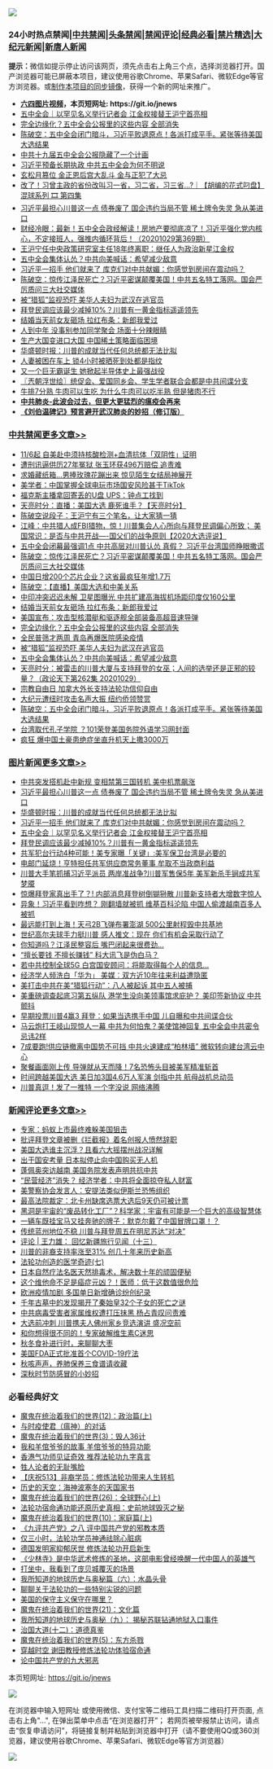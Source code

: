 ![](https://raw.githubusercontent.com/fqnews/bnews/master/64photo/fqnews-qr.jpg)

<div id="tt">
<h3>24小时热点禁闻|<a href="#%E4%B8%AD%E5%85%B1%E7%A6%81%E9%97%BB%E6%9B%B4%E5%A4%9A%E6%96%87%E7%AB%A0">中共禁闻</a>|<a href="#%E5%9B%BE%E7%89%87%E6%96%B0%E9%97%BB%E6%9B%B4%E5%A4%9A%E6%96%87%E7%AB%A0">头条禁闻</a>|<a href="#%E6%96%B0%E9%97%BB%E8%AF%84%E8%AE%BA%E6%9B%B4%E5%A4%9A%E6%96%87%E7%AB%A0">禁闻评论|<a href="#%E5%BF%85%E7%9C%8B%E7%BB%8F%E5%85%B8%E5%A5%BD%E6%96%87">经典必看|<a href="/video.md#%E7%A6%81%E7%89%87%E7%B2%BE%E9%80%89">禁片精选</a>|<a href="https://github.com/fqnews/djy/blob/master/gb/nf1351518.md#1">大纪元新闻</a>|<a href="https://github.com/fqnews/ntdtv/blob/master/gb/prog204.md#1">新唐人新闻</a></h3>
<div><b>提示：</b>微信如提示停止访问该网页，须先点击右上角三个点，选择浏览器打开。国产浏览器可能已屏蔽本项目，建议使用谷歌Chrome、苹果Safari、微软Edge等官方浏览器。或<a href="https://github.com/fqnews/bnews/blob/master/%E5%88%B6%E4%BD%9Cgit%E7%A6%81%E9%97%BB%E9%95%9C%E5%83%8F.md">制作本项目的同步镜像</a>，获得一个新的网址来推广。</div>
<ul>
<li><b><a href="http://d1.bdrive.tk/64.mp4" target="_blank">六四图片视频</a>，本页短网址: https://git.io/jnews</b></li>
<li><a href="/topimagenews/20201030/1422777.md">五中全会｜以罕见名义举行记者会 江金权接替王沪宁首亮相</a></li>
<li><a href="/cbnews/20201030/1422796.md">完全边缘化？五中全会公报里的这些内容 全部消失</a></li>
<li><a href="/cbnews/20201030/1422580.md">陈破空：五中全会闭门暗斗，习近平败退原点！各派打成平手。紧张等待美国大选结果</a></li>
<li><a href="/bannedvideo/20201030/1422581.md">中共十九届五中全会公报隐藏了一个计画</a></li>
<li><a href="/headline/20201030/1422613.md">习近平预备长期执政 中共五中全会为何不明说</a></li>
<li><a href="/worldnews/20201030/1422837.md">玄松月篡位 金正恩后宫大乱斗 金与正犯了大忌</a></li>
<li><a href="/bannedvideo/20201030/1422655.md">改了！习曾主政的省份改叫习一省，习二省，习三省...?｜【胡编的花式叼盘】 混球系列 🎞 第四集</a></li>
<li><a href="/topimagenews/20201030/1422890.md">习近平最担心川普这一点 债券废了 国企违约当局不管 稀土牌令失灵 急从美进口</a></li>
<li><a href="/bannedvideo/20201030/1422800.md">财经冷眼：最新！五中全会政经解读！房地产要彻底凉了！习近平强化党内核心，不定接班人，强推内循环背后！（20201029第369期）</a></li>
<li><a href="/headline/20201030/1422894.md">王沪宁任中央政策研究室主任18年终离职：继任人为政治新星江金权</a></li>
<li><a href="/cbnews/20201030/1422729.md">五中全会集体认怂？中共向美喊话：希望减少敌意</a></li>
<li><a href="/topimagenews/20201030/1422820.md">习近平一招手 他们就来了 库克们对中共献媚：你感觉到房间在震动吗？</a></li>
<li><a href="/cbnews/20201030/1422983.md">陈破空：惊传江泽民死亡？习近平密谋颠覆美国！中共五名特工落网。国会严厉质问三大社交媒体</a></li>
<li><a href="/cbnews/20201030/1422754.md">被“猎狐”监视恐吓 美华人夫妇为武汉在逃官员</a></li>
<li><a href="/topimagenews/20201030/1422658.md">拜登民调应该最少减掉10%？川普有一黄金指标遥遥领先</a></li>
<li><a href="/cbnews/20201030/1422848.md">结婚当天前女友砸场 拉红布条：新郎我爱过</a></li>
<li><a href="/funmedia/20201030/1422544.md">人到中年 没事别参加同学聚会 场面十分辣眼睛</a></li>
<li><a href="/ssgc/20201030/1422551.md">生产大国变进口大国 中国稀土策略面临困境</a></li>
<li><a href="/topimagenews/20201030/1422877.md">华盛顿时报：川普的成就当代任何总统都无法比拟</a></li>
<li><a href="/lifebaike/20201030/1422823.md">人妻被困在车上 锁4小时被晒死到处都是指纹</a></li>
<li><a href="/cnnews/20201030/1422532.md">又一个巨无霸诞生 她掀起半导体史上最强战役</a></li>
<li><a href="/ssgc/20201030/1422539.md">〖兲朝浮世绘〗统促会、爱国同乡会、学生学者联合会都是中共间谍分支</a></li>
<li><a href="/health/20201030/1422547.md">牛排7分熟 牛肉可以生吃 为什么牛肉可以吃半熟 但是猪肉不行</a></li>
<li><b><a href="/comments/20200211/1275071.md" target="_blank">中共肺炎-此波会过去，但更大更猛烈的瘟疫会再来</a></b></li>
<li><b><a href="/comments/20200207/1272816.md" target="_blank">《刘伯温碑记》预言避开武汉肺炎的妙招（修订版）</a></b></li>
</ul>
</div>

<div class="catlist">
<h3><a href="/cbnews/" target="_blank">中共禁闻</a><span><a href="/cbnews/" target="_blank" rel="nofollow">更多文章>></a></span></h3>
<ul>
<li><a href="/cbnews/20201031/1423134.md" target="_blank">11/6起 自美赴中须持核酸检测+血清抗体「双阴性」证明</a></li>
<li><a href="/cbnews/20201031/1423116.md" target="_blank">遭刑讯逼供历27年冤狱 张玉环获496万赔偿 追责难</a></li>
<li><a href="/cbnews/20201031/1423115.md" target="_blank">求婚藏纸箱…男捧玫瑰花蹦出来 惊见陌生女结局神展开</a></li>
<li><a href="/cbnews/20201031/1423114.md" target="_blank">美学者：中国掌握全球电玩市场国安风险甚于TikTok</a></li>
<li><a href="/cbnews/20201031/1423110.md" target="_blank">福克斯主播拿回寄丢的U盘 UPS：钟点工找到</a></li>
<li><a href="/cbnews/20201031/1423098.md" target="_blank">天亮时分：直播：美国大选 鹿死谁手？【天亮时分】</a></li>
<li><a href="/cbnews/20201031/1423097.md" target="_blank">陈破空说段子：王沪宁有三个笔名，让大家猜一猜</a></li>
<li><a href="/cbnews/20201030/1423000.md" target="_blank">江峰：中共猎人成FBI猎物，惊！川普集会人心所向与拜登民调偏心所致； 美国常识：是否与中共开战—-国父们的战争原则【2020大选评说】</a></li>
<li><a href="/cbnews/20201030/1422991.md" target="_blank">五中全会闭幕最强调1点 中共高层对川普认怂 真假？ 习近平台湾国师睁眼撒谎</a></li>
<li><a href="/cbnews/20201030/1422983.md" target="_blank">陈破空：惊传江泽民死亡？习近平密谋颠覆美国！中共五名特工落网。国会严厉质问三大社交媒体</a></li>
<li><a href="/cbnews/20201030/1422902.md" target="_blank">中国日增200个芯片企业？这省最疯狂年增1.7万</a></li>
<li><a href="/cbnews/20201030/1422875.md" target="_blank">陈破空：【直播】美国大选和中美关系</a></li>
<li><a href="/cbnews/20201030/1422849.md" target="_blank">中印冲突迟迟未解 卫星图曝光 中共扩建高海拔机场距印度仅160公里</a></li>
<li><a href="/cbnews/20201030/1422848.md" target="_blank">结婚当天前女友砸场 拉红布条：新郎我爱过</a></li>
<li><a href="/cbnews/20201030/1422797.md" target="_blank">美国宣布：攻击型核潜艇和驱逐舰全部装备高超音速导弹</a></li>
<li><a href="/cbnews/20201030/1422796.md" target="_blank">完全边缘化？五中全会公报里的这些内容 全部消失</a></li>
<li><a href="/cbnews/20201030/1422770.md" target="_blank">全民普筛才两周 青岛再爆医院感染疫情</a></li>
<li><a href="/cbnews/20201030/1422754.md" target="_blank">被“猎狐”监视恐吓 美华人夫妇为武汉在逃官员</a></li>
<li><a href="/cbnews/20201030/1422729.md" target="_blank">五中全会集体认怂？中共向美喊话：希望减少敌意</a></li>
<li><a href="/cbnews/20201030/1422713.md" target="_blank">天亮时分：被雷击的川普大厦与支持拜登的女巫；人间的选举还是正邪的较量？（政论天下第262集 20201029）</a></li>
<li><a href="/cbnews/20201030/1422342.md" target="_blank">宗教自由日 加拿大外长支持法轮功信仰自由</a></li>
<li><a href="/cbnews/20201030/1422367.md" target="_blank">大纪元遭纽时攻击名声大振 纽约侨领赞赏</a></li>
<li><a href="/cbnews/20201030/1422580.md" target="_blank">陈破空：五中全会闭门暗斗，习近平败退原点！各派打成平手。紧张等待美国大选结果</a></li>
<li><a href="/cbnews/20201030/1422528.md" target="_blank">台湾取代孔子学院 ？101荣登美国务院外语学习网封面</a></li>
<li><a href="/cbnews/20201030/1422527.md" target="_blank">疯狂 爆中国土豪患绝症坐直升机天上撒3000万</a></li>

</ul>
</div>
<div class="catlist">
<h3><a href="/topimagenews/" target="_blank">图片新闻</a><span><a href="/topimagenews/" target="_blank" rel="nofollow">更多文章>></a></span></h3>
<ul>
<li><a href="/topimagenews/20201031/1423133.md" target="_blank">中共突发搭机赴中新规 变相禁第三国转机 美中机票飙涨</a></li>
<li><a href="/topimagenews/20201030/1422890.md" target="_blank">习近平最担心川普这一点 债券废了 国企违约当局不管 稀土牌令失灵 急从美进口</a></li>
<li><a href="/topimagenews/20201030/1422877.md" target="_blank">华盛顿时报：川普的成就当代任何总统都无法比拟</a></li>
<li><a href="/topimagenews/20201030/1422820.md" target="_blank">习近平一招手 他们就来了 库克们对中共献媚：你感觉到房间在震动吗？</a></li>
<li><a href="/topimagenews/20201030/1422777.md" target="_blank">五中全会｜以罕见名义举行记者会 江金权接替王沪宁首亮相</a></li>
<li><a href="/topimagenews/20201030/1422658.md" target="_blank">拜登民调应该最少减掉10%？川普有一黄金指标遥遥领先</a></li>
<li><a href="/topimagenews/20201030/1422657.md" target="_blank">共军犯台行动4种可能！美专家曝「关键」:美军保卫台湾是必要的</a></li>
<li><a href="/topimagenews/20201030/1422510.md" target="_blank">电邮门延烧！亨特担任共军供应商常务董事 牟取不当政商利益</a></li>
<li><a href="/topimagenews/20201030/1422482.md" target="_blank">川普大手笔抓捕习近平派员 两岸准战争?川普军售保5年 美军新杀手锏成共军梦魇</a></li>
<li><a href="/topimagenews/20201029/1422443.md" target="_blank">惊爆拜登家真出手了？! 内部消息拜登树倒猢狲散 川普新支持者大增数字惊人</a></li>
<li><a href="/topimagenews/20201029/1422425.md" target="_blank">异象！习近平看到咋想？ 刚翻墙就被抓 维基百科沦陷 中国人偷渡越南百多人被抓</a></li>
<li><a href="/topimagenews/20201029/1422258.md" target="_blank">最远能打到上海！天弓2B飞弹布署澎湖 500公里射程毁中共基地</a></li>
<li><a href="/topimagenews/20201029/1422215.md" target="_blank">世纪高尔夫球手力挺川普 感人推文：现在 你们有机会采取行动了</a></li>
<li><a href="/topimagenews/20201029/1422198.md" target="_blank">你知道吗？江泽民整容后 嘴巴闭起来很费劲&#8230;</a></li>
<li><a href="/topimagenews/20201029/1422138.md" target="_blank">“擅长要钱 不擅长赚钱” 科大讯飞是伪白马？</a></li>
<li><a href="/topimagenews/20201029/1422100.md" target="_blank">若中共控制全球5G 白宫国安顾问：将能取得每个人的信息&#8230;</a></li>
<li><a href="/topimagenews/20201029/1421983.md" target="_blank">经济学人频洗白「华为」 美媒︰双方近10年往来利益遭隐匿</a></li>
<li><a href="/topimagenews/20201029/1421973.md" target="_blank">美打击中共在美“猎狐行动”：八人被起诉 其中五人被捕</a></li>
<li><a href="/topimagenews/20201029/1421907.md" target="_blank">美重磅调查起底习第五纵队 港学生没向美领事馆求庇护？ 美印签新协议 中共颤抖</a></li>
<li><a href="/topimagenews/20201029/1421896.md" target="_blank">早期投票川普4赢3 拜登：如果当选携手中国 儿自曝和中共间谍合伙</a></li>
<li><a href="/topimagenews/20201028/1421820.md" target="_blank">马云炮打王岐山现惊人一幕 中共为何怕鬼？美使馆神回复 五中全会中共密令忌讳2样</a></li>
<li><a href="/topimagenews/20201028/1421733.md" target="_blank">7成要跑!供应链撤离中国势不可挡 中共火速建成“柏林墙” 微软转向建台湾云中心</a></li>
<li><a href="/topimagenews/20201028/1421679.md" target="_blank">聚餐画面刚上传 导弹就从天而降！7名恐怖头目被美军精准斩首</a></li>
<li><a href="/topimagenews/20201028/1421678.md" target="_blank">时间跨越美国大选 美日加3国4.6万人军演 剑指中共 航母战机总动员</a></li>
<li><a href="/topimagenews/20201028/1421638.md" target="_blank">川普真逗！发了一推特 一个字没说 网络沸腾</a></li>

</ul>
</div>
<div class="catlist">
<h3><a href="/comments/" target="_blank">新闻评论</a><span><a href="/comments/" target="_blank" rel="nofollow">更多文章>></a></span></h3>
<ul>
<li><a href="/comments/20201031/1423132.md" target="_blank">专家：蚂蚁上市最终难躲美国狙击</a></li>
<li><a href="/comments/20201031/1423126.md" target="_blank">批评拜登文章被删《拦截报》着名创报人愤然辞职</a></li>
<li><a href="/comments/20201031/1423125.md" target="_blank">美国大选谁主沉浮？且看六大摇摆州战况详解</a></li>
<li><a href="/comments/20201031/1423124.md" target="_blank">出于国安考量 日本拟停止向中国购买无人机</a></li>
<li><a href="/comments/20201031/1423112.md" target="_blank">蓬佩奥突访越南 美国务院发表声明共抗中共</a></li>
<li><a href="/comments/20201031/1423109.md" target="_blank">“民营经济”消失？ 经济学者：中共将全面掠夺私人财富</a></li>
<li><a href="/comments/20201031/1423108.md" target="_blank">美警察协会发言人：安提法类似伊斯兰恐怖组织</a></li>
<li><a href="/comments/20201031/1423107.md" target="_blank">最高法院裁定：北卡州缺席选票大选后9天仍可被计票</a></li>
<li><a href="/comments/20201031/1423106.md" target="_blank">黑洞是宇宙的“废品转化工厂”？科学家：宇宙有可能是一个巨大的高级智慧体</a></li>
<li><a href="/comments/20201031/1423105.md" target="_blank">一辆车既挂宝马又挂奔驰的牌子：默克尔戴了中国冒牌口罩！？</a></li>
<li><a href="/comments/20201031/1423085.md" target="_blank">传统蓝州地位不稳 川普与拜登周五在明尼苏达“对决”</a></li>
<li><a href="/comments/20201031/1423081.md" target="_blank">评论 | 王力雄： 回忆新疆旅行见闻（十三）</a></li>
<li><a href="/comments/20201031/1423072.md" target="_blank">川普的非裔支持率涨至31% 创几十年来历史新高</a></li>
<li><a href="/comments/20201031/1423056.md" target="_blank">法轮功创造的医学奇迹(七)</a></li>
<li><a href="/comments/20201031/1423055.md" target="_blank">日本自然疗法名医天然排毒术，解决数十年的顽固便秘</a></li>
<li><a href="/comments/20201031/1423054.md" target="_blank">这个维他命不足是癌症元凶？！医师：低于这数值很危险</a></li>
<li><a href="/comments/20201030/1423031.md" target="_blank">欧洲疫情加剧 多国单日新增确诊纷创纪录</a></li>
<li><a href="/comments/20201030/1423007.md" target="_blank">千年古墓中的发现揭开了秦始皇32个子女的死亡之谜</a></li>
<li><a href="/comments/20201030/1422936.md" target="_blank">中共病毒受害者家属维权遭打压抹黑 杨占青叹问责难</a></li>
<li><a href="/comments/20201030/1422910.md" target="_blank">大选前冲刺 川普携夫人佛州家乡竞选演讲 盛况空前</a></li>
<li><a href="/comments/20201030/1422831.md" target="_blank">和你想得很不同的！专家破解维生素C迷思</a></li>
<li><a href="/comments/20201030/1422830.md" target="_blank">秋冬食补进行时，来聊聊大枣</a></li>
<li><a href="/comments/20201030/1422829.md" target="_blank">美国FDA正式批准首个COVID-19疗法</a></li>
<li><a href="/comments/20201030/1422828.md" target="_blank">秋咳声声，养肺保养三食谱请收藏</a></li>
<li><a href="/comments/20201030/1422827.md" target="_blank">深秋时节防感冒的小妙招</a></li>

</ul>
</div>

<div class="catlist">
<h3>必看经典好文</h3>
<ul>
<li><a href="/topimagenews/20180601/951286.md" target="_blank">魔鬼在统治着我们的世界(12)：政治篇(上)</a></li>
<li><a href="/comments/20200327/1301424.md" target="_blank">与时疫使君（瘟神）的对话</a></li>
<li><a href="/topimagenews/20180521/945342.md" target="_blank">魔鬼在统治着我们的世界(3)：毁人36计</a></li>
<li><a href="/tculture/20200917/1398046.md" target="_blank">我和羊倌爷爷的故事 羊倌爷爷的特异功能</a></li>
<li><a href="/comments/20200517/1330064.md" target="_blank">香港气功师见证奇效 推荐法轮功九字真言</a></li>
<li><a href="/comments/20200606/783250.md" target="_blank">牲人论者的无耻嘴脸</a></li>
<li><a href="/cbnews/20200518/1330564.md" target="_blank">【庆祝513】非裔学员：修炼法轮功带来人生转机</a></li>
<li><a href="/tculture/xiulian/20170318/732480.md" target="_blank">历史的天空：海神波塞冬的天国家书</a></li>
<li><a href="/comments/20181210/1044798.md" target="_blank">魔鬼在统治着我们的世界(26)：全球野心(上)</a></li>
<li><a href="/tculture/20121025/73069.md" target="_blank">法轮功宿命通功能还原历史真相：史前地球毁灭之秘</a></li>
<li><a href="/topimagenews/20180529/950153.md" target="_blank">魔鬼在统治着我们的世界(10)：家庭篇(上)</a></li>
<li><a href="/bookonline/20131116/201047.md" target="_blank">《九评共产党》之八 评中国共产党的邪教本质</a></li>
<li><a href="/health/20170626/780270.md" target="_blank">仅三小时，法轮功学员神通祛除心脏病</a></li>
<li><a href="/comments/20200722/1364497.md" target="_blank">德国发明家抑郁厌世 修炼法轮功开启新生</a></li>
<li><a href="/comments/20201013/1412612.md" target="_blank">《少林寺》是中华武术修炼的圣地，这部电影曾经唤醒一代中国人的英雄气</a></li>
<li><a href="/comments/20201015/1414242.md" target="_blank">打坐中，我看到了庞贝城覆灭的场景</a></li>
<li><a href="/cbnews/20171115/856086.md" target="_blank">我所知道的地球历史与奥秘篇（六）：水晶头骨</a></li>
<li><a href="/comments/20190417/1114875.md" target="_blank">聊聊关于法轮功的一些特别尖锐的问题</a></li>
<li><a href="/lifebaike/20200520/1331379.md" target="_blank">美国的保守主义保守在哪里？</a></li>
<li><a href="/comments/20180802/980476.md" target="_blank">魔鬼在统治着我们的世界(21)：文化篇</a></li>
<li><a href="/topimagenews/20180325/919134.md" target="_blank">我所知道的地球历史与奥秘（九）： 揭秘苏联钻通地狱入口事件</a></li>
<li><a href="/cbnews/20180318/916241.md" target="_blank">治国大道(十二)：道德真鉴</a></li>
<li><a href="/topimagenews/20180524/946967.md" target="_blank">魔鬼在统治着我们的世界(5)：东方杀戮</a></li>
<li><a href="/comments/20200511/1322384.md" target="_blank">穿越时空 谢田教授修炼法轮功体验宿命通</a></li>
<li><a href="/comments/20200717/1361899.md" target="_blank">论中国共产党的九大邪恶</a></li>

</ul>
</div>

本页短网址: https://git.io/jnews

![](https://raw.githubusercontent.com/fqnews/bnews/master/64photo/fqnews-qr.jpg)

在浏览器中输入短网址 或使用微信、支付宝等二维码工具扫描二维码打开页面, 点击右上角"...", 在弹出菜单中点击“在浏览器打开”； 若网页被举报禁止访问，请点击“恢复申请访问”，将链接复制并粘贴到浏览器中打开（请不要使用QQ或360浏览器，建议使用谷歌Chrome、苹果Safari、微软Edge等官方浏览器）

![](https://raw.githubusercontent.com/fqnews/bnews/master/64photo/wx.jpg)